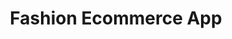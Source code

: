 ---
title: "Fashion Ecommerce App"
image: "/assets/img/gallery/5.jpg" 
keywords:
  - Keyword
  - Keyword
  - Keyword
---